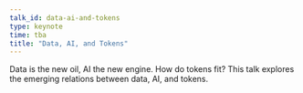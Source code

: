 ```yaml
---
talk_id: data-ai-and-tokens
type: keynote
time: tba
title: "Data, AI, and Tokens"
---
```


Data is the new oil, AI the new engine. How do tokens fit? This talk explores the emerging relations between data, AI, and tokens.
